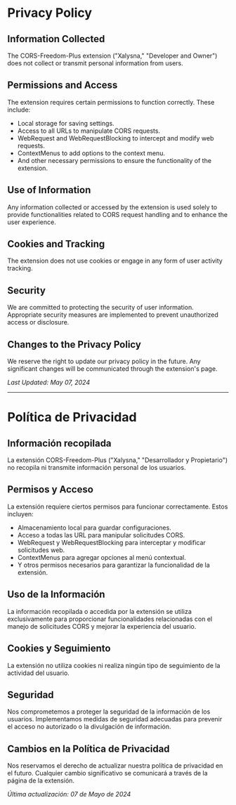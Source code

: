 # Privacy Policy

## Information Collected
The CORS-Freedom-Plus extension ("Xalysna," "Developer and Owner") does not collect or transmit personal information from users.

## Permissions and Access
The extension requires certain permissions to function correctly. These include:
- Local storage for saving settings.
- Access to all URLs to manipulate CORS requests.
- WebRequest and WebRequestBlocking to intercept and modify web requests.
- ContextMenus to add options to the context menu.
- And other necessary permissions to ensure the functionality of the extension.

## Use of Information
Any information collected or accessed by the extension is used solely to provide functionalities related to CORS request handling and to enhance the user experience.

## Cookies and Tracking
The extension does not use cookies or engage in any form of user activity tracking.

## Security
We are committed to protecting the security of user information. Appropriate security measures are implemented to prevent unauthorized access or disclosure.

## Changes to the Privacy Policy
We reserve the right to update our privacy policy in the future. Any significant changes will be communicated through the extension's page.

*Last Updated: May 07, 2024*

---

# Política de Privacidad

## Información recopilada
La extensión CORS-Freedom-Plus ("Xalysna," "Desarrollador y Propietario") no recopila ni transmite información personal de los usuarios.

## Permisos y Acceso
La extensión requiere ciertos permisos para funcionar correctamente. Estos incluyen:
- Almacenamiento local para guardar configuraciones.
- Acceso a todas las URL para manipular solicitudes CORS.
- WebRequest y WebRequestBlocking para interceptar y modificar solicitudes web.
- ContextMenus para agregar opciones al menú contextual.
- Y otros permisos necesarios para garantizar la funcionalidad de la extensión.

## Uso de la Información
La información recopilada o accedida por la extensión se utiliza exclusivamente para proporcionar funcionalidades relacionadas con el manejo de solicitudes CORS y mejorar la experiencia del usuario.

## Cookies y Seguimiento
La extensión no utiliza cookies ni realiza ningún tipo de seguimiento de la actividad del usuario.

## Seguridad
Nos comprometemos a proteger la seguridad de la información de los usuarios. Implementamos medidas de seguridad adecuadas para prevenir el acceso no autorizado o la divulgación de información.

## Cambios en la Política de Privacidad
Nos reservamos el derecho de actualizar nuestra política de privacidad en el futuro. Cualquier cambio significativo se comunicará a través de la página de la extensión.

*Última actualización: 07 de Mayo de 2024*
